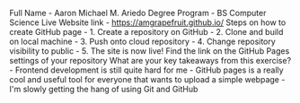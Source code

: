 Full Name
    - Aaron Michael M. Ariedo
Degree Program
    - BS Computer Science
Live Website link
    - https://amgrapefruit.github.io/
Steps on how to create GitHub page
    - 1. Create a repository on GitHub
    - 2. Clone and build on local machine
    - 3. Push onto cloud repository
    - 4. Change repository visibility to public
    - 5. The site is now live! Find the link on the GitHub Pages settings of your repository
What are your key takeaways from this exercise?
    - Frontend development is still quite hard for me
    - GitHub pages is a really cool and useful tool for everyone that wants to upload a simple webpage
    - I'm slowly getting the hang of using Git and GitHub